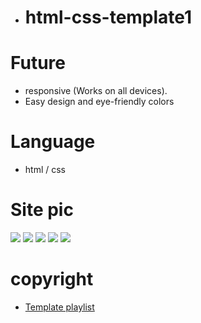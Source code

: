 - # html-css-template1
# Future
- responsive (Works on all devices).
- Easy design and eye-friendly colors
# Language
- html / css
# Site pic
<a href='https://www.linkpicture.com/view.php?img=LPic63dd7354423e51543096741'><img src='https://www.linkpicture.com/q/chrome-capture-2023-1-3_1.png' type='image'></a>
<a href='https://www.linkpicture.com/view.php?img=LPic63dd7354423e51543096741'><img src='https://www.linkpicture.com/q/chrome-capture-2023-1-3-3.png' type='image'></a>
<a href='https://www.linkpicture.com/view.php?img=LPic63dd7354423e51543096741'><img src='https://www.linkpicture.com/q/chrome-capture-2023-1-3-3.png' type='image'></a>
<a href='https://www.linkpicture.com/view.php?img=LPic63dd7354423e51543096741'><img src='https://www.linkpicture.com/q/chrome-capture-2023-1-3-4.png' type='image'></a>
<a href='https://www.linkpicture.com/view.php?img=LPic63dd7354423e51543096741'><img src='https://www.linkpicture.com/q/chrome-capture-2023-1-3-5.png' type='image'></a>
# copyright
- [Template playlist](https://www.youtube.com/watch?v=MBq8ZFEIIaQ&list=PLDoPjvoNmBAzHSjcR-HnW9tnxyuye8KbF&index=1)
